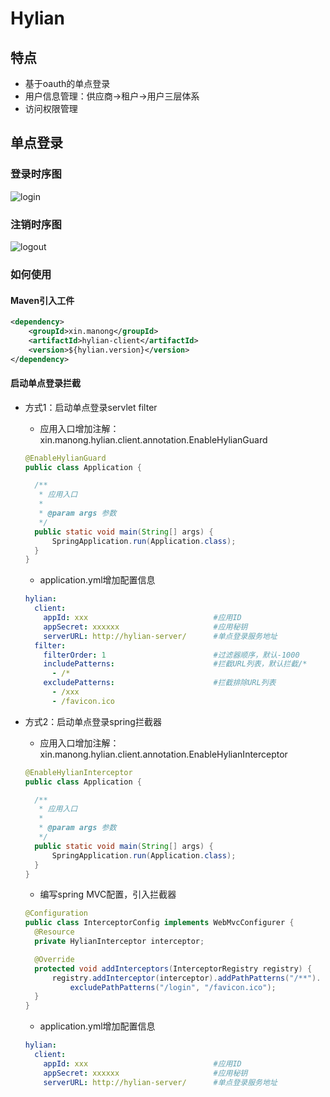 # Hylian

## 特点

* 基于oauth的单点登录
* 用户信息管理：供应商->租户->用户三层体系
* 访问权限管理

## 单点登录

### 登录时序图

![login](https://github.com/frankcl/security-keeper/blob/main/security-keeper-sso-client/images/sso_login.png)

### 注销时序图

![logout](https://github.com/frankcl/security-keeper/blob/main/security-keeper-sso-client/images/sso_logout.png)

### 如何使用

#### Maven引入工件

```xml
<dependency>
    <groupId>xin.manong</groupId>
    <artifactId>hylian-client</artifactId>
    <version>${hylian.version}</version>
</dependency>
```

#### 启动单点登录拦截

* 方式1：启动单点登录servlet filter
  * 应用入口增加注解：xin.manong.hylian.client.annotation.EnableHylianGuard
  ```java
  @EnableHylianGuard
  public class Application {

    /**
     * 应用入口
     *
     * @param args 参数
     */
    public static void main(String[] args) {
        SpringApplication.run(Application.class);
    }
  }
  ```
  * application.yml增加配置信息
  ```yaml
  hylian:
    client:
      appId: xxx                            #应用ID
      appSecret: xxxxxx                     #应用秘钥
      serverURL: http://hylian-server/      #单点登录服务地址
    filter:
      filterOrder: 1                        #过滤器顺序，默认-1000
      includePatterns:                      #拦截URL列表，默认拦截/*
        - /*
      excludePatterns:                      #拦截排除URL列表
        - /xxx
        - /favicon.ico
  ```
  
* 方式2：启动单点登录spring拦截器
  * 应用入口增加注解：xin.manong.hylian.client.annotation.EnableHylianInterceptor
  ```java
  @EnableHylianInterceptor
  public class Application {

    /**
     * 应用入口
     *
     * @param args 参数
     */
    public static void main(String[] args) {
        SpringApplication.run(Application.class);
    }
  }
  ```
  * 编写spring MVC配置，引入拦截器
  ```java
  @Configuration
  public class InterceptorConfig implements WebMvcConfigurer {
    @Resource
    private HylianInterceptor interceptor;
  
    @Override
    protected void addInterceptors(InterceptorRegistry registry) {
        registry.addInterceptor(interceptor).addPathPatterns("/**").
            excludePathPatterns("/login", "/favicon.ico");
    }
  }
  ```
  * application.yml增加配置信息
  ```yaml
  hylian:
    client:
      appId: xxx                            #应用ID
      appSecret: xxxxxx                     #应用秘钥
      serverURL: http://hylian-server/      #单点登录服务地址
  ```

